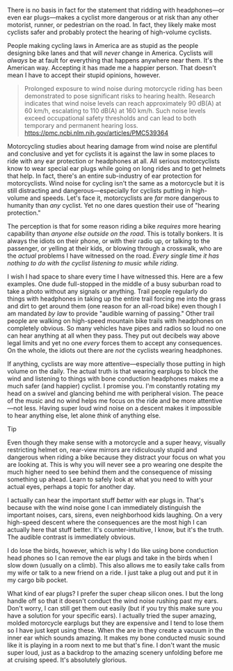 There is no basis in fact for the statement that ridding with headphones—or even ear plugs—makes a cyclist more dangerous or at risk than any other motorist, runner, or pedestrian on the road. In fact, they likely make most cyclists safer and probably protect the hearing of high-volume cyclists.

People making cycling laws in America are as stupid as the people designing bike lanes and that will _never_ change in America. Cyclists will _always_ be at fault for everything that happens anywhere near them. It's the American way. Accepting it has made me a happier person. That doesn't mean I have to accept their stupid opinions, however.

> Prolonged exposure to wind noise during motorcycle riding has been demonstrated to pose significant risks to hearing health. Research indicates that wind noise levels can reach approximately 90 dB(A) at 60 km/h, escalating to 110 dB(A) at 160 km/h. Such noise levels exceed occupational safety thresholds and can lead to both temporary and permanent hearing loss. https://pmc.ncbi.nlm.nih.gov/articles/PMC539364

Motorcycling studies about hearing damage from wind noise are plentiful and conclusive and yet for cyclists it is against the law in some places to ride with any ear protection or headphones at all. All serious motorcyclists know to wear special ear plugs while going on long rides and to get helmets that help. In fact, there's an entire sub-industry of ear protection for motorcyclists. Wind noise for cycling isn't the same as a motorcycle but it is still distracting and dangerous—especially for cyclists putting in high-volume and speeds. Let's face it, motorcyclists are _far_ more dangerous to humanity than _any_ cyclist. Yet no one dares question their use of "hearing protection."

The perception is that for some reason riding a bike _requires_ more hearing capability than _anyone else outside on the road_. This is totally bonkers. It is always the idiots on their phone, or with their radio up, or talking to the passenger, or yelling at their kids, or blowing through a crosswalk, who are the _actual_ problems I have witnessed on the road. *Every single time it has nothing to do with the cyclist listening to music while riding.*

I wish I had space to share every time I have witnessed this. Here are a few examples. One dude full-stopped in the middle of a busy suburban road to take a photo without any signals or anything. Trail people regularly do things with headphones in taking up the entire trail forcing me into the grass and dirt to get around them (one reason for an all-road bike) even though I am mandated _by law_ to provide "audible warning of passing." Other trail people are walking on high-speed mountain bike trails with headphones on completely obvious. So many vehicles have pipes and radios so loud no one can hear anything at all when they pass. They put out decibels way above legal limits and yet no one _every_ forces them to accept any consequences. On the whole, the idiots out there are _not_ the cyclists wearing headphones.

 If anything, cyclists are way more attentive—especially those putting in high volume on the daily. The actual truth is that wearing earplugs to block the wind and listening to things with bone conduction headphones makes me a much safer (and happier) cyclist. I promise you. I'm constantly rotating my head on a swivel and glancing behind me with peripheral vision.  The peace of the music and no wind helps me focus on the ride and be more attentive—not less. Having super loud wind noise on a descent makes it impossible to hear anything else, let alone *think* of anything else.

> [!TIP]
>  Even though they make sense with a motorcycle and a super heavy, visually restricting helmet on, rear-view mirrors are ridiculously stupid and dangerous when riding a bike because they distract your focus on what you are looking at. This is why you will never see a pro wearing one despite the much higher need to see behind them and the consequence of missing something up ahead. Learn to safely look at what you need to with your actual eyes, perhaps a topic for another day.

I actually can hear the important stuff _better_ with ear plugs in. That's because with the wind noise gone I can immediately distinguish the important noises, cars, sirens, even neighborhood kids laughing. On a very high-speed descent where the consequences are the most high I can actually here that stuff better. It's counter-intuitive, I know, but it's the truth. The audible contrast is immediately obvious. 

I do lose the birds, however, which is why I do like using bone conduction head phones so I can remove the ear plugs and take in the birds when I slow down (usually on a climb). This also allows me to easily take calls from my wife or talk to a new friend on a ride. I just take a plug out and put it in my cargo bib pocket.

What kind of ear plugs? I prefer the super cheap silicon ones. I but the long handle off so that it doesn't conduct the wind noise rushing past my ears. Don't worry, I can still get them out easily (but if you try this make sure you have a solution for your specific ears). I actually tried the super amazing, molded motorcycle earplugs but they are expensive and I tend to lose them so I have just kept using these. When the are in they create a vacuum in the inner ear which sounds amazing. It makes my bone conducted music sound like it is playing in a room next to me but that's fine. I don't want the music super loud, just as a backdrop to the amazing scenery unfolding before me at cruising speed. It's absolutely glorious. 
